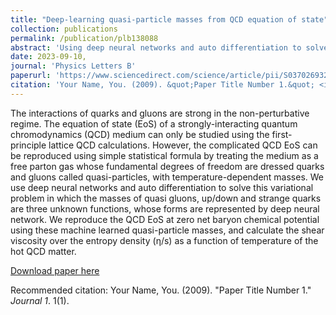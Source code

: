 ```yaml
---
title: "Deep-learning quasi-particle masses from QCD equation of state"
collection: publications
permalink: /publication/plb138088
abstract: 'Using deep neural networks and auto differentiation to solve this variational problem in which the masses of quasi gluons, up/down and strange quarks are three unknown functions, whose forms are represented by deep neural network.'
date: 2023-09-10,
journal: 'Physics Letters B'
paperurl: 'https://www.sciencedirect.com/science/article/pii/S0370269323004227'
citation: 'Your Name, You. (2009). &quot;Paper Title Number 1.&quot; <i>Journal 1</i>. 1(1).'
---
```

The interactions of quarks and gluons are strong in the non-perturbative regime. The equation of state (EoS) of a strongly-interacting quantum chromodynamics (QCD) medium can only be studied using the first-principle lattice QCD calculations. However, the complicated QCD EoS can be reproduced using simple statistical formula by treating the medium as a free parton gas whose fundamental degrees of freedom are dressed quarks and gluons called quasi-particles, with temperature-dependent masses. We use deep neural networks and auto differentiation to solve this variational problem in which the masses of quasi gluons, up/down and strange quarks are three unknown functions, whose forms are represented by deep neural network. We reproduce the QCD EoS at zero net baryon chemical potential using these machine learned quasi-particle masses, and calculate the shear viscosity over the entropy density (η/s) as a function of temperature of the hot QCD matter.

[Download paper here](https://doi.org/10.1016/j.physletb.2023.138088)

Recommended citation: Your Name, You. (2009). "Paper Title Number 1." <i>Journal 1</i>. 1(1).

